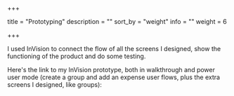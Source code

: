 +++

title = "Prototyping"
description = ""
sort_by = "weight"
info = ""
weight = 6

+++

I used InVision to connect the flow of all the screens I designed,
show the functioning of the product and do some testing.

Here's the link to my InVision prototype, both in walkthrough and power
user mode (create a group and add an expense user flows, plus the extra
screens I designed, like groups):
